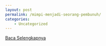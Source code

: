 ```yaml
---
layout: post
permalink: /mimpi-menjadi-seorang-pembunuh/
categories:
    - Uncategorized
---
```


[Baca Selengkapnya](/08)